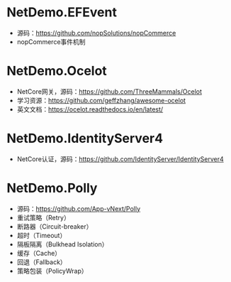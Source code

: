 # NetDemo.EFEvent
- 源码：https://github.com/nopSolutions/nopCommerce
- nopCommerce事件机制

# NetDemo.Ocelot
- NetCore网关，源码：https://github.com/ThreeMammals/Ocelot
- 学习资源：https://github.com/geffzhang/awesome-ocelot
- 英文文档：https://ocelot.readthedocs.io/en/latest/

# NetDemo.IdentityServer4
- NetCore认证，源码：https://github.com/IdentityServer/IdentityServer4

# NetDemo.Polly
- 源码：https://github.com/App-vNext/Polly
- 重试策略（Retry）
- 断路器（Circuit-breaker）
- 超时（Timeout）
- 隔板隔离（Bulkhead Isolation）
- 缓存（Cache）
- 回退（Fallback）
- 策略包装（PolicyWrap）
